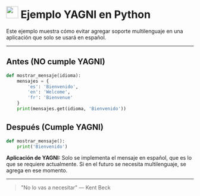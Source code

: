# <img src="https://cdn.jsdelivr.net/gh/devicons/devicon/icons/python/python-original.svg" width="32"/> Ejemplo YAGNI en Python

Este ejemplo muestra cómo evitar agregar soporte multilenguaje en una aplicación que solo se usará en español.

---

## Antes (NO cumple YAGNI)
```python
def mostrar_mensaje(idioma):
    mensajes = {
        'es': 'Bienvenido',
        'en': 'Welcome',
        'fr': 'Bienvenue'
    }
    print(mensajes.get(idioma, 'Bienvenido'))
```

## Después (Cumple YAGNI)
```python
def mostrar_mensaje():
    print('Bienvenido')
```

**Aplicación de YAGNI:**
Solo se implementa el mensaje en español, que es lo que se requiere actualmente. Si en el futuro se necesita multilenguaje, se agrega en ese momento.

---

> "No lo vas a necesitar" — Kent Beck

